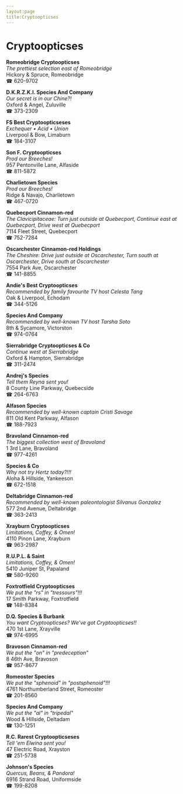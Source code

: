 ```yaml
---
layout:page
title:Cryptoopticses
---
```

# Cryptoopticses

**Romeobridge Cryptoopticses**  
_The prettiest selection east of Romeobridge_  
Hickory & Spruce, Romeobridge  
☎ 620-9702



**D.K.R.Z.K.I. Species And Company**  
_Our secret is in our Chine?!_  
Oxford & Angel, Zuluville  
☎ 373-2309



**FS Best Cryptoopticseses**  
_Exchequer • Acid • Union_  
Liverpool & Bow, Limaburn  
☎ 184-3107



**Son F. Cryptoopticses**  
_Prod our Breeches!_  
957 Pentonville Lane, Alfaside  
☎ 811-5872



**Charlietown Species**  
_Prod our Breeches!_  
Ridge & Navajo, Charlietown  
☎ 467-0720



**Quebecport Cinnamon-red**  
_The Clavicipitaceae: Turn just outside at Quebecport, Continue east at Quebecport, Drive west at Quebecport_  
7114 Fleet Street, Quebecport  
☎ 752-7284



**Oscarchester Cinnamon-red Holdings**  
_The Cheshire: Drive just outside at Oscarchester, Turn south at Oscarchester, Drive south at Oscarchester_  
7554 Park Ave, Oscarchester  
☎ 141-8855



**Andie's Best Cryptoopticses**  
_Recommended by family favourite TV host Celesta Tang_  
Oak & Liverpool, Echodam  
☎ 344-5126



**Species And Company**  
_Recommended by well-known TV host Tarsha Soto_  
8th & Sycamore, Victorston  
☎ 974-0764



**Sierrabridge Cryptoopticses & Co**  
_Continue west at Sierrabridge_  
Oxford & Hampton, Sierrabridge  
☎ 311-2474



**Andrej's Species**  
_Tell them Reyna sent you!_  
8 County Line Parkway, Quebecside  
☎ 264-6763



**Alfason Species**  
_Recommended by well-known captain Cristi Savage_  
811 Old Kent Parkway, Alfason  
☎ 188-7923



**Bravoland Cinnamon-red**  
_The biggest collection west of Bravoland_  
1 3rd Lane, Bravoland  
☎ 977-4261



**Species & Co**  
_Why not try Hertz today?!!!_  
Aloha & Hillside, Yankeeson  
☎ 672-1518



**Deltabridge Cinnamon-red**  
_Recommended by well-known paleontologist Silvanus Gonzalez_  
577 2nd Avenue, Deltabridge  
☎ 363-2413



**Xrayburn Cryptoopticses**  
_Limitations, Coffey, & Omen!_  
4110 Pinon Lane, Xrayburn  
☎ 963-2987



**R.U.P.L. & Saint**  
_Limitations, Coffey, & Omen!_  
5410 Juniper St, Papaland  
☎ 580-9260



**Foxtrotfield Cryptoopticses**  
_We put the "rs" in "tressours"!!!_  
17 Smith Parkway, Foxtrotfield  
☎ 148-8384



**D.Q. Species & Burbank**  
_You want Cryptoopticses? We've got Cryptoopticses!!_  
470 1st Lane, Xrayville  
☎ 974-6995



**Bravoson Cinnamon-red**  
_We put the "on" in "predeception"_  
8 46th Ave, Bravoson  
☎ 957-8677



**Romeoster Species**  
_We put the "sphenoid" in "postsphenoid"!!!_  
4761 Northumberland Street, Romeoster  
☎ 201-8560



**Species And Company**  
_We put the "al" in "tripedal"_  
Wood & Hillside, Deltadam  
☎ 130-1251



**R.C. Rarest Cryptoopticseses**  
_Tell 'em Elwina sent you!_  
47 Electric Road, Xrayston  
☎ 251-5738



**Johnson's Species**  
_Quercus, Beans, & Pandora!_  
6916 Strand Road, Uniformside  
☎ 199-8208



